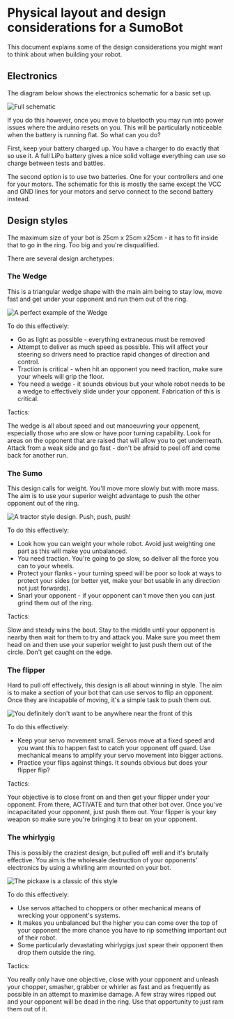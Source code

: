 # Physical layout and design considerations for a SumoBot

This document explains some of the design considerations you might want to
think about when building your robot.

## Electronics

The diagram below shows the electronics schematic for a basic set up.

![Full schematic](images/full_bot_schem.png)

If you do this however, once you move to bluetooth you may run into power
issues where the arduino resets on you. This will be particularly noticeable
when the battery is running flat. So what can you do?

First, keep your battery charged up. You have a charger to do exactly that so
use it. A full LiPo battery gives a nice solid voltage everything can use so
charge between tests and battles.

The second option is to use two batteries. One for your controllers and one for
your motors. The schematic for this is mostly the same except the VCC and GND
lines for your motors and servo connect to the second battery instead.

## Design styles

The maximum size of your bot is 25cm x 25cm x25cm - it has to fit inside that
to go in the ring. Too big and you're disqualified.

There are several design archetypes:

### The Wedge

This is a triangular wedge shape with the main aim being to stay low, move
fast and get under your opponent and run them out of the ring.

![A perfect example of the Wedge](images/wedge.jpg)

To do this effectively:

* Go as light as possible - everything extraneous must be removed
* Attempt to deliver as much speed as possible. This will affect your steering so
drivers need to practice rapid changes of direction and control.
* Traction is critical - when hit an opponent you need traction, make sure
your wheels will grip the floor.
* You need a wedge - it sounds obvious but your whole robot needs to be a wedge
to effectively slide under your opponent. Fabrication of this is critical.

Tactics:

The wedge is all about speed and out manoeuvring your oppenent, especially
those who are slow or have poor turning capability. Look for areas on the
opponent that are raised that will allow you to get underneath. Attack from a
weak side and go fast - don't be afraid to peel off and come back for another run.

### The Sumo

This design calls for weight. You'll move more slowly but with more mass. The
aim is to use your superior weight advantage to push the other opponent out
of the ring.

![A tractor style design. Push, push, push!](images/sumo.jpg)

To do this effectively:

* Look how you can weight your whole robot. Avoid just weighting one part as
this will make you unbalanced.
* You need traction. You're going to go slow, so deliver all the force you can
to your wheels.
* Protect your flanks - your turning speed will be poor so look at ways to
protect your sides (or better yet, make your bot usable in any direction not just
forwards).
* Snarl your opponent - if your opponent can't move then you can just grind them
out of the ring.

Tactics:

Slow and steady wins the bout. Stay to the middle until your opponent is nearby
then wait for them to try and attack you. Make sure you meet them head on and
then use your superior weight to just push them out of the circle. Don't get
caught on the edge.

### The flipper

Hard to pull off effectively, this design is all about winning in style. The aim is to
make a section of your bot that can use servos to flip an opponent. Once they
are incapable of moving, it's a simple task to push them out.

![You definitely don't want to be anywhere near the front of this](images/flipper.jpg)

To do this effectively:

* Keep your servo movement small. Servos move at a fixed speed and you want
this to happen fast to catch your opponent off guard. Use mechanical means to
amplify your servo movement into bigger actions.
* Practice your flips against things. It sounds obvious but does your flipper
flip?

Tactics:

Your objective is to close front on and then get your flipper under your
opponent. From there, ACTIVATE and turn that other bot over. Once you've
incapacitated your opponent, just push them out. Your flipper is your key
weapon so make sure you're bringing it to bear on your opponent.

### The whirlygig

This is possibly the craziest design, but pulled off well and it's brutally
effective. You aim is the wholesale destruction of your opponents' electronics
by using a whirling arm mounted on your bot.

![The pickaxe is a classic of this style](images/whirlygig.jpg)

To do this effectively:

* Use servos attached to choppers or other mechanical means of wrecking your
opponent's systems.
* It makes you unbalanced but the higher you can come over the top of your
opponent the more chance you have to rip something important out of their
robot.
* Some particularly devastating whirlygigs just spear their opponent then drop
them outside the ring.

Tactics:

You really only have one objective, close with your opponent and unleash your
chopper, smasher, grabber or whirler as fast and as frequently as possible in
an attempt to maximise damage. A few stray wires ripped out and your opponent
will be dead in the ring. Use that opportunity to just ram them out of it.
